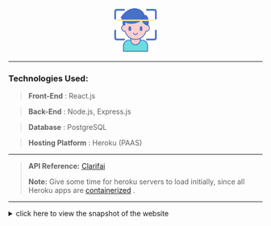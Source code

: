 <p align="center">
  <img src ="image/favicon.png" width="90px" height="90px"/>
</p>  

---
### Technologies Used: 
> **Front-End** : React.js

> **Back-End** : Node.js, Express.js

> **Database** : PostgreSQL

> **Hosting Platform** : Heroku (PAAS)

---
> **API Reference:** [Clarifai](https://docs.clarifai.com/)
>
> **Note:** Give some time for heroku servers to load initially, since all Heroku apps are [containerized](https://www.heroku.com/dynos) .
---
  
<details> 
  <summary>click here to view the snapshot of the website</summary>
  <br>
<img src="image/snapshot.gif">
</details>
